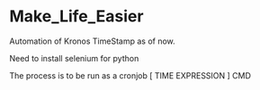 # Make_Life_Easier
Automation of Kronos TimeStamp as of now.

Need to install selenium for python

The process is to be run as a cronjob [ TIME EXPRESSION ] CMD
